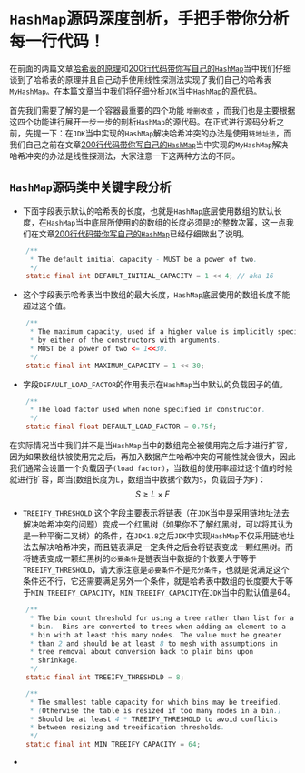 # `HashMap`源码深度剖析，手把手带你分析每一行代码！

在前面的两篇文章[哈希表的原理](https://mp.weixin.qq.com/s?__biz=Mzg3ODgyNDgwNg==&mid=2247484235&idx=1&sn=e4fda2cd7520d2d68d7a3c179c8845b3&chksm=cf0c9f42f87b1654e49e21d043fed104ce5fd4839f2eae13cd95c7630fd547e208a1318fd8d3&token=1155116583&lang=zh_CN#rd)和[200行代码带你写自己的`HashMap`](https://mp.weixin.qq.com/s?__biz=Mzg3ODgyNDgwNg==&mid=2247484235&idx=1&sn=e4fda2cd7520d2d68d7a3c179c8845b3&chksm=cf0c9f42f87b1654e49e21d043fed104ce5fd4839f2eae13cd95c7630fd547e208a1318fd8d3&token=1155116583&lang=zh_CN#rd)当中我们仔细谈到了哈希表的原理并且自己动手使用线性探测法实现了我们自己的哈希表`MyHashMap`。在本篇文章当中我们将仔细分析`JDK`当中`HashMap`的源代码。

首先我们需要了解的是一个容器最重要的四个功能 `增删改查` ，而我们也是主要根据这四个功能进行展开一步一步的剖析`HashMap`的源代码。在正式进行源码分析之前，先提一下：在`JDK`当中实现的`HashMap`解决哈希冲突的办法是使用`链地址法`，而我们自己之前在文章[200行代码带你写自己的`HashMap`](https://mp.weixin.qq.com/s?__biz=Mzg3ODgyNDgwNg==&mid=2247484235&idx=1&sn=e4fda2cd7520d2d68d7a3c179c8845b3&chksm=cf0c9f42f87b1654e49e21d043fed104ce5fd4839f2eae13cd95c7630fd547e208a1318fd8d3&token=1155116583&lang=zh_CN#rd)当中实现的`MyHashMap`解决哈希冲突的办法是线性探测法，大家注意一下这两种方法的不同。

## `HashMap`源码类中关键字段分析

- 下面字段表示默认的哈希表的长度，也就是`HashMap`底层使用数组的默认长度，在`HashMap`当中底层所使用的的数组的长度必须是`2`的整数次幂，这一点我们在文章[200行代码带你写自己的`HashMap`](https://mp.weixin.qq.com/s?__biz=Mzg3ODgyNDgwNg==&mid=2247484235&idx=1&sn=e4fda2cd7520d2d68d7a3c179c8845b3&chksm=cf0c9f42f87b1654e49e21d043fed104ce5fd4839f2eae13cd95c7630fd547e208a1318fd8d3&token=1155116583&lang=zh_CN#rd)已经仔细做出了说明。

```java
    /**
     * The default initial capacity - MUST be a power of two.
     */
    static final int DEFAULT_INITIAL_CAPACITY = 1 << 4; // aka 16
```

- 这个字段表示哈希表当中数组的最大长度，`HashMap`底层使用的数组长度不能超过这个值。

```java
    /**
     * The maximum capacity, used if a higher value is implicitly specified
     * by either of the constructors with arguments.
     * MUST be a power of two <= 1<<30.
     */
    static final int MAXIMUM_CAPACITY = 1 << 30;
```

- 字段`DEFAULT_LOAD_FACTOR`的作用表示在`HashMap`当中默认的负载因子的值。

```java
    /**
     * The load factor used when none specified in constructor.
     */
    static final float DEFAULT_LOAD_FACTOR = 0.75f;
```

在实际情况当中我们并不是当`HashMap`当中的数组完全被使用完之后才进行扩容，因为如果数组快被使用完之后，再加入数据产生哈希冲突的可能性就会很大，因此我们通常会设置一个负载因子`(load factor)`，当数组的使用率超过这个值的时候就进行扩容，即当(数组长度为`L`，数组当中数据个数为`S`，负载因子为`F`)：
$$
S \ge L \times F
$$

- `TREEIFY_THRESHOLD` 这个字段主要表示将链表（在`JDK`当中是采用链地址法去解决哈希冲突的问题）变成一个红黑树（如果你不了解红黑树，可以将其认为是一种平衡二叉树）的条件，在`JDK1.8`之后`JDK`中实现`HashMap`不仅采用链地址法去解决哈希冲突，而且链表满足一定条件之后会将链表变成一颗红黑树。而将链表变成一颗红黑树的`必要条件`是链表当中数据的个数要大于等于`TREEIFY_THRESHOLD`，请大家注意是`必要条件`不是`充分条件`，也就是说满足这个条件还不行，它还需要满足另外一个条件，就是哈希表中数组的长度要大于等于`MIN_TREEIFY_CAPACITY`，`MIN_TREEIFY_CAPACITY`在`JDK`当中的默认值是64。

```java
    /**
     * The bin count threshold for using a tree rather than list for a
     * bin.  Bins are converted to trees when adding an element to a
     * bin with at least this many nodes. The value must be greater
     * than 2 and should be at least 8 to mesh with assumptions in
     * tree removal about conversion back to plain bins upon
     * shrinkage.
     */
    static final int TREEIFY_THRESHOLD = 8;

    /**
     * The smallest table capacity for which bins may be treeified.
     * (Otherwise the table is resized if too many nodes in a bin.)
     * Should be at least 4 * TREEIFY_THRESHOLD to avoid conflicts
     * between resizing and treeification thresholds.
     */
    static final int MIN_TREEIFY_CAPACITY = 64;

```

- 